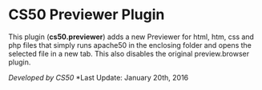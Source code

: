 # CS50 Previewer Plugin

This plugin (**cs50.previewer**) adds a new Previewer for html, htm,
css and php files that simply runs apache50 in the enclosing folder
and opens the selected file in a new tab. This also disables the 
original preview.browser plugin.

*Developed by CS50*
*Last Update: January 20th, 2016